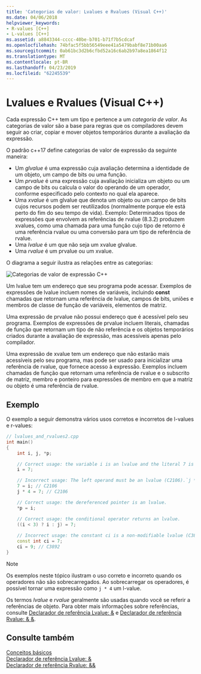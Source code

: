 ```yaml
---
title: 'Categorias de valor: Lvalues e Rvalues (Visual C++)'
ms.date: 04/06/2018
helpviewer_keywords:
- R-values [C++]
- L-values [C++]
ms.assetid: a8843344-cccc-40be-b701-b71f7b5cdcaf
ms.openlocfilehash: 74bfac5f5bb56549eee41a5479babf8e71b00aa6
ms.sourcegitcommit: 0ab61bc3d2b6cfbd52a16c6ab2b97a8ea1864f12
ms.translationtype: MT
ms.contentlocale: pt-BR
ms.lasthandoff: 04/23/2019
ms.locfileid: "62245539"
---
```

# <a name="lvalues-and-rvalues-visual-c"></a>Lvalues e Rvalues (Visual C++)

Cada expressão C++ tem um tipo e pertence a um *categoria de valor*. As categorias de valor são a base para regras que os compiladores devem seguir ao criar, copiar e mover objetos temporários durante a avaliação da expressão.

O padrão c++17 define categorias de valor de expressão da seguinte maneira:

- Um *glvalue* é uma expressão cuja avaliação determina a identidade de um objeto, um campo de bits ou uma função.
- Um *prvalue* é uma expressão cuja avaliação inicializa um objeto ou um campo de bits ou calcula o valor do operando de um operador, conforme especificado pelo contexto no qual ela aparece.
- Uma *xvalue* é um glvalue que denota um objeto ou um campo de bits cujos recursos podem ser reutilizados (normalmente porque ele está perto do fim do seu tempo de vida). Exemplo: Determinados tipos de expressões que envolvem as referências de rvalue (8.3.2) produzem xvalues, como uma chamada para uma função cujo tipo de retorno é uma referência rvalue ou uma conversão para um tipo de referência de rvalue.
- Uma *lvalue* é um que não seja um xvalue glvalue.
- Uma *rvalue* é um prvalue ou um xvalue.

O diagrama a seguir ilustra as relações entre as categorias:

![Categorias de valor de expressão C++](media/value_categories.png "categorias de valor de expressão C++")

Um lvalue tem um endereço que seu programa pode acessar. Exemplos de expressões de lvalue incluem nomes de variáveis, incluindo **const** chamadas que retornam uma referência de lvalue, campos de bits, uniões e membros de classe de função de variáveis, elementos de matriz.

Uma expressão de prvalue não possui endereço que é acessível pelo seu programa. Exemplos de expressões de prvalue incluem literais, chamadas de função que retornam um tipo de não referência e os objetos temporários criados durante a avaliação de expressão, mas acessíveis apenas pelo compilador.

Uma expressão de xvalue tem um endereço que não estarão mais acessíveis pelo seu programa, mas pode ser usado para inicializar uma referência de rvalue, que fornece acesso à expressão. Exemplos incluem chamadas de função que retornam uma referência de rvalue e o subscrito de matriz, membro e ponteiro para expressões de membro em que a matriz ou objeto é uma referência de rvalue.

## <a name="example"></a>Exemplo

O exemplo a seguir demonstra vários usos corretos e incorretos de l-values e r-values:

```cpp
// lvalues_and_rvalues2.cpp
int main()
{
    int i, j, *p;

    // Correct usage: the variable i is an lvalue and the literal 7 is a prvalue.
    i = 7;

    // Incorrect usage: The left operand must be an lvalue (C2106).`j * 4` is a prvalue.
    7 = i; // C2106
    j * 4 = 7; // C2106

    // Correct usage: the dereferenced pointer is an lvalue.
    *p = i;

    // Correct usage: the conditional operator returns an lvalue.
    ((i < 3) ? i : j) = 7;
    
    // Incorrect usage: the constant ci is a non-modifiable lvalue (C3892).
    const int ci = 7;
    ci = 9; // C3892
}
```

> [!NOTE]
> Os exemplos neste tópico ilustram o uso correto e incorreto quando os operadores não são sobrecarregados. Ao sobrecarregar os operadores, é possível tornar uma expressão como `j * 4` um l-value.

Os termos *lvalue* e *rvalue* geralmente são usadas quando você se referir a referências de objeto. Para obter mais informações sobre referências, consulte [Declarador de referência Lvalue: &](../cpp/lvalue-reference-declarator-amp.md) e [Declarador de referência Rvalue: & &](../cpp/rvalue-reference-declarator-amp-amp.md).

## <a name="see-also"></a>Consulte também

[Conceitos básicos](../cpp/basic-concepts-cpp.md)<br/>
[Declarador de referência Lvalue: &](../cpp/lvalue-reference-declarator-amp.md)<br/>
[Declarador de referência Rvalue: &&](../cpp/rvalue-reference-declarator-amp-amp.md)
